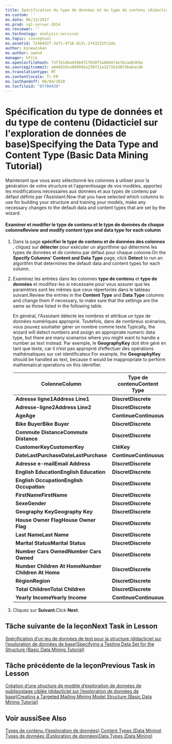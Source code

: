 ```yaml
---
title: Spécification du type de données et du type de contenu (didacticiel sur l’exploration de données de base) | Microsoft Docs
ms.custom: ''
ms.date: 06/13/2017
ms.prod: sql-server-2014
ms.reviewer: ''
ms.technology: analysis-services
ms.topic: conceptual
ms.assetid: 72484d27-3ef1-4f16-813c-2f43231fc2da
author: minewiskan
ms.author: owend
manager: kfile
ms.openlocfilehash: 73ff61dbe439b9f2fb50f3a8004f4e7bcad8369a
ms.sourcegitcommit: ad4d92dce894592a259721a1571b1d8736abacdb
ms.translationtype: MT
ms.contentlocale: fr-FR
ms.lasthandoff: 08/04/2020
ms.locfileid: "87704439"
---
```

# <a name="specifying-the-data-type-and-content-type-basic-data-mining-tutorial"></a><span data-ttu-id="b3b11-102">Spécification du type de données et du type de contenu (Didacticiel sur l'exploration de données de base)</span><span class="sxs-lookup"><span data-stu-id="b3b11-102">Specifying the Data Type and Content Type (Basic Data Mining Tutorial)</span></span>
  <span data-ttu-id="b3b11-103">Maintenant que vous avez sélectionné les colonnes à utiliser pour la génération de votre structure et l'apprentissage de vos modèles, apportez les modifications nécessaires aux données et aux types de contenu par défaut définis par l'Assistant.</span><span class="sxs-lookup"><span data-stu-id="b3b11-103">Now that you have selected which columns to use for building your structure and training your models, make any necessary changes to the default data and content types that are set by the wizard.</span></span>  
  
#### <a name="review-and-modify-content-type-and-data-type-for-each-column"></a><span data-ttu-id="b3b11-104">Examiner et modifier le type de contenu et le type de données de chaque colonne</span><span class="sxs-lookup"><span data-stu-id="b3b11-104">Review and modify content type and data type for each column</span></span>  
  
1.  <span data-ttu-id="b3b11-105">Dans la page **spécifier le type de contenu et de données des colonnes** , cliquez sur **détecter** pour exécuter un algorithme qui détermine les types de données et de contenu par défaut pour chaque colonne.</span><span class="sxs-lookup"><span data-stu-id="b3b11-105">On the **Specify Columns' Content and Data Type** page, click **Detect** to run an algorithm that determines the default data and content types for each column.</span></span>  
  
2.  <span data-ttu-id="b3b11-106">Examinez les entrées dans les colonnes **type de contenu** et **type de données** et modifiez-les si nécessaire pour vous assurer que les paramètres sont les mêmes que ceux répertoriés dans le tableau suivant.</span><span class="sxs-lookup"><span data-stu-id="b3b11-106">Review the entries in the **Content Type** and **Data Type** columns and change them if necessary, to make sure that the settings are the same as those listed in the following table.</span></span>  
  
     <span data-ttu-id="b3b11-107">En général, l'Assistant détecte les nombres et attribue un type de données numériques approprié. Toutefois, dans de nombreux scénarios, vous pouvez souhaiter gérer un nombre comme texte.</span><span class="sxs-lookup"><span data-stu-id="b3b11-107">Typically, the wizard will detect numbers and assign an appropriate numeric data type, but there are many scenarios where you might want to handle a number as text instead.</span></span> <span data-ttu-id="b3b11-108">Par exemple, le **GeographyKey** doit être géré en tant que texte, car il n’est pas approprié d’effectuer des opérations mathématiques sur cet identificateur.</span><span class="sxs-lookup"><span data-stu-id="b3b11-108">For example, the **GeographyKey** should be handled as text, because it would be inappropriate to perform mathematical operations on this identifier.</span></span>  
  
    |<span data-ttu-id="b3b11-109">Colonne</span><span class="sxs-lookup"><span data-stu-id="b3b11-109">Column</span></span>|<span data-ttu-id="b3b11-110">Type de contenu</span><span class="sxs-lookup"><span data-stu-id="b3b11-110">Content Type</span></span>|<span data-ttu-id="b3b11-111">Type de données</span><span class="sxs-lookup"><span data-stu-id="b3b11-111">Data Type</span></span>|  
    |------------|------------------|---------------|  
    |<span data-ttu-id="b3b11-112">**Adresse ligne1**</span><span class="sxs-lookup"><span data-stu-id="b3b11-112">**Address Line1**</span></span>|<span data-ttu-id="b3b11-113">**Discret**</span><span class="sxs-lookup"><span data-stu-id="b3b11-113">**Discrete**</span></span>|<span data-ttu-id="b3b11-114">**Text**</span><span class="sxs-lookup"><span data-stu-id="b3b11-114">**Text**</span></span>|  
    |<span data-ttu-id="b3b11-115">**Adresse-ligne2**</span><span class="sxs-lookup"><span data-stu-id="b3b11-115">**Address Line2**</span></span>|<span data-ttu-id="b3b11-116">**Discret**</span><span class="sxs-lookup"><span data-stu-id="b3b11-116">**Discrete**</span></span>|<span data-ttu-id="b3b11-117">**Text**</span><span class="sxs-lookup"><span data-stu-id="b3b11-117">**Text**</span></span>|  
    |<span data-ttu-id="b3b11-118">**Age**</span><span class="sxs-lookup"><span data-stu-id="b3b11-118">**Age**</span></span>|<span data-ttu-id="b3b11-119">**Continue**</span><span class="sxs-lookup"><span data-stu-id="b3b11-119">**Continuous**</span></span>|<span data-ttu-id="b3b11-120">**Long**</span><span class="sxs-lookup"><span data-stu-id="b3b11-120">**Long**</span></span>|  
    |<span data-ttu-id="b3b11-121">**Bike Buyer**</span><span class="sxs-lookup"><span data-stu-id="b3b11-121">**Bike Buyer**</span></span>|<span data-ttu-id="b3b11-122">**Discret**</span><span class="sxs-lookup"><span data-stu-id="b3b11-122">**Discrete**</span></span>|<span data-ttu-id="b3b11-123">**Long**</span><span class="sxs-lookup"><span data-stu-id="b3b11-123">**Long**</span></span>|  
    |<span data-ttu-id="b3b11-124">**Commute Distance**</span><span class="sxs-lookup"><span data-stu-id="b3b11-124">**Commute Distance**</span></span>|<span data-ttu-id="b3b11-125">**Discret**</span><span class="sxs-lookup"><span data-stu-id="b3b11-125">**Discrete**</span></span>|<span data-ttu-id="b3b11-126">**Text**</span><span class="sxs-lookup"><span data-stu-id="b3b11-126">**Text**</span></span>|  
    |<span data-ttu-id="b3b11-127">**CustomerKey**</span><span class="sxs-lookup"><span data-stu-id="b3b11-127">**CustomerKey**</span></span>|<span data-ttu-id="b3b11-128">**Clé**</span><span class="sxs-lookup"><span data-stu-id="b3b11-128">**Key**</span></span>|<span data-ttu-id="b3b11-129">**Long**</span><span class="sxs-lookup"><span data-stu-id="b3b11-129">**Long**</span></span>|  
    |<span data-ttu-id="b3b11-130">**DateLastPurchase**</span><span class="sxs-lookup"><span data-stu-id="b3b11-130">**DateLastPurchase**</span></span>|<span data-ttu-id="b3b11-131">**Continue**</span><span class="sxs-lookup"><span data-stu-id="b3b11-131">**Continuous**</span></span>|<span data-ttu-id="b3b11-132">**Date**</span><span class="sxs-lookup"><span data-stu-id="b3b11-132">**Date**</span></span>|  
    |<span data-ttu-id="b3b11-133">**Adresse e-mail**</span><span class="sxs-lookup"><span data-stu-id="b3b11-133">**Email Address**</span></span>|<span data-ttu-id="b3b11-134">**Discret**</span><span class="sxs-lookup"><span data-stu-id="b3b11-134">**Discrete**</span></span>|<span data-ttu-id="b3b11-135">**Text**</span><span class="sxs-lookup"><span data-stu-id="b3b11-135">**Text**</span></span>|  
    |<span data-ttu-id="b3b11-136">**English Education**</span><span class="sxs-lookup"><span data-stu-id="b3b11-136">**English Education**</span></span>|<span data-ttu-id="b3b11-137">**Discret**</span><span class="sxs-lookup"><span data-stu-id="b3b11-137">**Discrete**</span></span>|<span data-ttu-id="b3b11-138">**Text**</span><span class="sxs-lookup"><span data-stu-id="b3b11-138">**Text**</span></span>|  
    |<span data-ttu-id="b3b11-139">**English Occupation**</span><span class="sxs-lookup"><span data-stu-id="b3b11-139">**English Occupation**</span></span>|<span data-ttu-id="b3b11-140">**Discret**</span><span class="sxs-lookup"><span data-stu-id="b3b11-140">**Discrete**</span></span>|<span data-ttu-id="b3b11-141">**Text**</span><span class="sxs-lookup"><span data-stu-id="b3b11-141">**Text**</span></span>|  
    |<span data-ttu-id="b3b11-142">**FirstName**</span><span class="sxs-lookup"><span data-stu-id="b3b11-142">**FirstName**</span></span>|<span data-ttu-id="b3b11-143">**Discret**</span><span class="sxs-lookup"><span data-stu-id="b3b11-143">**Discrete**</span></span>|<span data-ttu-id="b3b11-144">**Text**</span><span class="sxs-lookup"><span data-stu-id="b3b11-144">**Text**</span></span>|  
    |<span data-ttu-id="b3b11-145">**Sexe**</span><span class="sxs-lookup"><span data-stu-id="b3b11-145">**Gender**</span></span>|<span data-ttu-id="b3b11-146">**Discret**</span><span class="sxs-lookup"><span data-stu-id="b3b11-146">**Discrete**</span></span>|<span data-ttu-id="b3b11-147">**Text**</span><span class="sxs-lookup"><span data-stu-id="b3b11-147">**Text**</span></span>|  
    |<span data-ttu-id="b3b11-148">**Geography Key**</span><span class="sxs-lookup"><span data-stu-id="b3b11-148">**Geography Key**</span></span>|<span data-ttu-id="b3b11-149">**Discret**</span><span class="sxs-lookup"><span data-stu-id="b3b11-149">**Discrete**</span></span>|<span data-ttu-id="b3b11-150">**Text**</span><span class="sxs-lookup"><span data-stu-id="b3b11-150">**Text**</span></span>|  
    |<span data-ttu-id="b3b11-151">**House Owner Flag**</span><span class="sxs-lookup"><span data-stu-id="b3b11-151">**House Owner Flag**</span></span>|<span data-ttu-id="b3b11-152">**Discret**</span><span class="sxs-lookup"><span data-stu-id="b3b11-152">**Discrete**</span></span>|<span data-ttu-id="b3b11-153">**Text**</span><span class="sxs-lookup"><span data-stu-id="b3b11-153">**Text**</span></span>|  
    |<span data-ttu-id="b3b11-154">**Last Name**</span><span class="sxs-lookup"><span data-stu-id="b3b11-154">**Last Name**</span></span>|<span data-ttu-id="b3b11-155">**Discret**</span><span class="sxs-lookup"><span data-stu-id="b3b11-155">**Discrete**</span></span>|<span data-ttu-id="b3b11-156">**Text**</span><span class="sxs-lookup"><span data-stu-id="b3b11-156">**Text**</span></span>|  
    |<span data-ttu-id="b3b11-157">**Marital Status**</span><span class="sxs-lookup"><span data-stu-id="b3b11-157">**Marital Status**</span></span>|<span data-ttu-id="b3b11-158">**Discret**</span><span class="sxs-lookup"><span data-stu-id="b3b11-158">**Discrete**</span></span>|<span data-ttu-id="b3b11-159">**Text**</span><span class="sxs-lookup"><span data-stu-id="b3b11-159">**Text**</span></span>|  
    |<span data-ttu-id="b3b11-160">**Number Cars Owned**</span><span class="sxs-lookup"><span data-stu-id="b3b11-160">**Number Cars Owned**</span></span>|<span data-ttu-id="b3b11-161">**Discret**</span><span class="sxs-lookup"><span data-stu-id="b3b11-161">**Discrete**</span></span>|<span data-ttu-id="b3b11-162">**Long**</span><span class="sxs-lookup"><span data-stu-id="b3b11-162">**Long**</span></span>|  
    |<span data-ttu-id="b3b11-163">**Number Children At Home**</span><span class="sxs-lookup"><span data-stu-id="b3b11-163">**Number Children At Home**</span></span>|<span data-ttu-id="b3b11-164">**Discret**</span><span class="sxs-lookup"><span data-stu-id="b3b11-164">**Discrete**</span></span>|<span data-ttu-id="b3b11-165">**Long**</span><span class="sxs-lookup"><span data-stu-id="b3b11-165">**Long**</span></span>|  
    |<span data-ttu-id="b3b11-166">**Région**</span><span class="sxs-lookup"><span data-stu-id="b3b11-166">**Region**</span></span>|<span data-ttu-id="b3b11-167">**Discret**</span><span class="sxs-lookup"><span data-stu-id="b3b11-167">**Discrete**</span></span>|<span data-ttu-id="b3b11-168">**Text**</span><span class="sxs-lookup"><span data-stu-id="b3b11-168">**Text**</span></span>|  
    |<span data-ttu-id="b3b11-169">**Total Children**</span><span class="sxs-lookup"><span data-stu-id="b3b11-169">**Total Children**</span></span>|<span data-ttu-id="b3b11-170">**Discret**</span><span class="sxs-lookup"><span data-stu-id="b3b11-170">**Discrete**</span></span>|<span data-ttu-id="b3b11-171">**Long**</span><span class="sxs-lookup"><span data-stu-id="b3b11-171">**Long**</span></span>|  
    |<span data-ttu-id="b3b11-172">**Yearly Income**</span><span class="sxs-lookup"><span data-stu-id="b3b11-172">**Yearly Income**</span></span>|<span data-ttu-id="b3b11-173">**Continue**</span><span class="sxs-lookup"><span data-stu-id="b3b11-173">**Continuous**</span></span>|<span data-ttu-id="b3b11-174">**Cliquer**</span><span class="sxs-lookup"><span data-stu-id="b3b11-174">**Double**</span></span>|  
  
3.  <span data-ttu-id="b3b11-175">Cliquez sur **Suivant**.</span><span class="sxs-lookup"><span data-stu-id="b3b11-175">Click **Next**.</span></span>  
  
## <a name="next-task-in-lesson"></a><span data-ttu-id="b3b11-176">Tâche suivante de la leçon</span><span class="sxs-lookup"><span data-stu-id="b3b11-176">Next Task in Lesson</span></span>  
 [<span data-ttu-id="b3b11-177">Spécification d’un jeu de données de test pour la structure &#40;didacticiel sur l’exploration de données de base&#41;</span><span class="sxs-lookup"><span data-stu-id="b3b11-177">Specifying a Testing Data Set for the Structure &#40;Basic Data Mining Tutorial&#41;</span></span>](../../2014/tutorials/specifying-a-testing-data-set-for-the-structure-basic-data-mining-tutorial.md)  
  
## <a name="previous-task-in-lesson"></a><span data-ttu-id="b3b11-178">Tâche précédente de la leçon</span><span class="sxs-lookup"><span data-stu-id="b3b11-178">Previous Task in Lesson</span></span>  
 [<span data-ttu-id="b3b11-179">Création d’une structure de modèle d’exploration de données de publipostage ciblée &#40;didacticiel sur l’exploration de données de base&#41;</span><span class="sxs-lookup"><span data-stu-id="b3b11-179">Creating a Targeted Mailing Mining Model Structure &#40;Basic Data Mining Tutorial&#41;</span></span>](../../2014/tutorials/creating-a-targeted-mailing-mining-model-structure-basic-data-mining-tutorial.md)  
  
## <a name="see-also"></a><span data-ttu-id="b3b11-180">Voir aussi</span><span class="sxs-lookup"><span data-stu-id="b3b11-180">See Also</span></span>  
 <span data-ttu-id="b3b11-181">[Types de contenu &#40;l’exploration de données&#41;](../../2014/analysis-services/data-mining/content-types-data-mining.md) </span><span class="sxs-lookup"><span data-stu-id="b3b11-181">[Content Types &#40;Data Mining&#41;](../../2014/analysis-services/data-mining/content-types-data-mining.md) </span></span>  
 [<span data-ttu-id="b3b11-182">Types de données &#40;Exploration de données&#41;</span><span class="sxs-lookup"><span data-stu-id="b3b11-182">Data Types &#40;Data Mining&#41;</span></span>](../../2014/analysis-services/data-mining/data-types-data-mining.md)  
  
  
